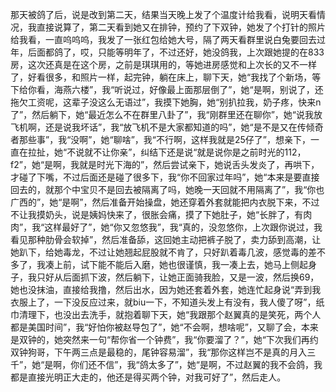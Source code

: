 那天被鸽了后，说是改到第二天，结果当天晚上发了个温度计给我看，说明天看情况，我直接说算了，第二天看到她又在排钟，预约了下双钟，她发了个打针的照片给我看，一直呜呜呜，我发了一张红包给她大号，隔了两天看群里说白兔要回去过年，后面都鸽了，哎，只能等明年了，不过还好，她没鸽我，上次跟她提的在833房，这次还真是在这个房，之前是琪琪用的，等她进房感觉和上次长的又不一样了，好看很多，和照片一样，起完钟，躺在床上，聊下天，她“我找了个新场，等下给你看，海燕六楼”，我“听说过，好像最上面那层倒了”，她“是啊，别说了，还拖欠工资呢，这辈子没这么无语过”，我摸下她胸，她“别扒拉我，奶子疼，快来n了”，然后躺下，她“最近怎么不在群里八卦了”，我“刚群里还在聊你”，她“说我放飞机啊，还是说我坏话”，我“放飞机不是大家都知道的吗”，她“是不是又在传倾奇者那些事”，我“没啊”，她“聊啥”，我“不行啊，这样我就是25仔了”，想亲下，一直在拉扯，她“不说就不让你亲”，纠结下还是说“就是说你是之前时光的112，f2”，她“是啊，我就是时光下海的”，然后尝试亲下，她说舌头发炎了，再哄下，才碰了下嘴，不过后面还是碰了很多下，我“你不回家过年吗”，她“本来是要直接回去的，就那个中宝贝不是回去被隔离了吗，她晚一天回就不用隔离了”，我“你也广西的”，她“是啊”，然后准备开始操盘，她还穿着外套就能把内衣脱下来，不过不让我摸奶头，说是姨妈快来了，很胀会痛，摸了下她肚子，她“长胖了，有肉肉”，我“这样最好了”，她“你又忽悠我”，我“真的，没忽悠你，上次跟你说过，我看见那种肋骨会软掉”，然后准备舔，这回她主动把裤子脱了，卖力舔到高潮，让她趴下，给她毒龙，不过让她翘起屁股就不肯了，只好趴着毒几波，感觉毒的差不多了，我凑上前，试下能不能后入磨，她也很谨慎，我一凑上去，她马上侧起身子，我只好从后面抓下波，然后躺下，让她正面骑我脸，又是一波，然后换69，她也没抹油，直接给我撸，然后出水，因为她还套着外套，她连忙起身说“弄到我衣服上了，一下没反应过来，就biu一下，不知道头发上有没有，我人傻了呀”，纸巾清理下，也没出去洗手，就抱着聊下天，她“我跟那个赵翼真的是笑死，两个人都是美国时间”，我“好怕你被赵导包了”，她“不会啊，想啥呢”，又聊了会，本来是双钟的，她突然来一句“帮你省一个钟费”，我“你要溜了？”，她“下次我们再约双钟狗哥，下午两三点是最稳的，尾钟容易溜”，我“那你这样岂不是真的月入三千”，她“是啊，你们还不信”，我“鸽太多了”，她“是啊，不过赵翼的我不会鸽，我都是直接光明正大走的，他还是得买两个钟，对我可好了”，然后走人。

